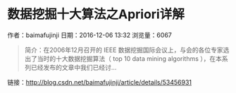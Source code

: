 # 数据挖掘十大算法之Apriori详解
作者：baimafujinji
日期：2016-12-06 13:32
浏览量：6067
> 简介：在2006年12月召开的 IEEE 数据挖掘国际会议上，与会的各位专家选出了当时的十大数据挖掘算法（ top 10 data mining algorithms ），在本系列已经发布的文章中我们已经讨...

 链接：http://blog.csdn.net/baimafujinji/article/details/53456931
